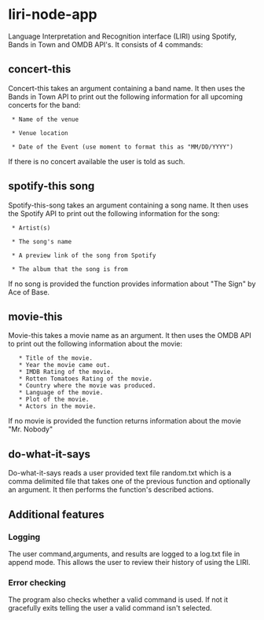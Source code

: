 # liri-node-app
Language Interpretation and Recognition interface (LIRI) using Spotify, Bands in Town and OMDB API's. It consists of 4 commands:

## concert-this

Concert-this takes an argument containing a band name. It then uses the Bands in Town API to print out the following information for all upcoming concerts for the band:

     * Name of the venue

     * Venue location

     * Date of the Event (use moment to format this as "MM/DD/YYYY")
     
 If there is no concert available the user is told as such.
 
 ## spotify-this song
 
 Spotify-this-song takes an argument containing a song name. It then uses the Spotify API to print out the following information for the song:
 
     * Artist(s)

     * The song's name

     * A preview link of the song from Spotify

     * The album that the song is from
     
 If no song is provided the function provides information about "The Sign" by Ace of Base.
 
 ## movie-this
 
 Movie-this takes a movie name as an argument. It then uses the OMDB API to print out the following information about the movie:
 
       * Title of the movie.
       * Year the movie came out.
       * IMDB Rating of the movie.
       * Rotten Tomatoes Rating of the movie.
       * Country where the movie was produced.
       * Language of the movie.
       * Plot of the movie.
       * Actors in the movie.
 
 If no movie is provided the function returns information about the movie "Mr. Nobody"
 
 ## do-what-it-says
 
 Do-what-it-says reads a user provided text file random.txt which is a comma delimited file that takes one of the previous function and optionally an argument. It then performs the function's described actions.
 
 ## Additional features
 
 ### Logging
 The user command,arguments, and results are logged to a log.txt file in append mode. This allows the user to review their history of using the LIRI.
 
 ### Error checking
 The program also checks whether a valid command is used. If not it gracefully exits telling the user a valid command isn't selected.
 
 
 
